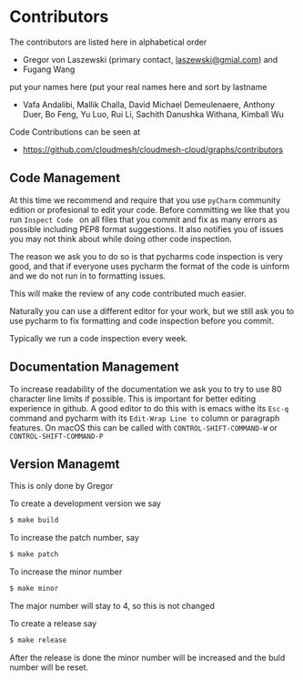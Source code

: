 # Contributors

The contributors are listed here in alphabetical order

* Gregor von Laszewski (primary contact, laszewski@gmial.com) and
* Fugang Wang

put your names here (put your real names here and sort by lastname

* Vafa Andalibi,
  Mallik Challa,
  David Michael Demeulenaere,
  Anthony Duer,
  Bo Feng,
  Yu Luo,
  Rui Li, 
  Sachith Danushka Withana,
  Kimball Wu

Code Contributions can be seen at

* <https://github.com/cloudmesh/cloudmesh-cloud/graphs/contributors>

## Code Management

At this time we recommend and require that you use `pyCharm` community edition
or profesional to edit your code. Before committing we like that you run
`Inspect Code ` on all files that you commit and fix as many errors as possible
including PEP8 format suggestions. It also notifies you of issues you may not
think about while doing other code inspection.

The reason we ask you to do so is that pycharms code inspection is very good,
and that if everyone uses pycharm the format of the code is uinform and we do
not run in to formatting issues.

This will make the review of any code contributed much easier.

Naturally you can use a different editor for your work, but we still ask you to
use pycharm to fix formatting and code inspection before you commit.

Typically we run a code inspection every week.

## Documentation Management

To increase readability of the documentation we ask you to try to use 80
character line limits if possible. This is important for better editing
experience in github. A good editor to do this with is emacs withe its `Esc-q`
command and pycharm with its `Edit-Wrap Line to` column or paragraph features.
On macOS this can be called with `CONTROL-SHIFT-COMMAND-W` or
`CONTROL-SHIFT-COMMAND-P`

## Version Managemt

This is only done by Gregor

To create a development version we say 

```bash
$ make build
```

To increase the patch number, say 

```bash
$ make patch
```

To increase the minor number

```bash
$ make minor
```

The major number will stay to 4, so this is not changed

To create a release say

```bash
$ make release
```

After the release is done the minor number will be increased and the buld number
will be reset.


